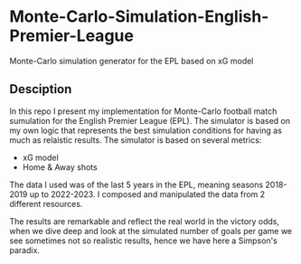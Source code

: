 # Monte-Carlo-Simulation-English-Premier-League
Monte-Carlo simulation generator for the EPL based on xG model  

## Desciption 
In this repo I present my implementation for Monte-Carlo football match sumulation for the English Premier League (EPL). 
The simulator is based on my own logic that represents the best simulation conditions for having as much as relaistic results.
The simulator is based on several metrics:
  - xG model
  - Home & Away shots

The data I used was of the last 5 years in the EPL, meaning seasons 2018-2019 up  to 2022-2023. 
I composed and manipulated the data from 2 different resources.

The results are remarkable and reflect the real world in the victory odds, when we dive deep and look at the simulated number of goals per game we see sometimes not so realistic results, hence we have here a Simpson's paradix.   
